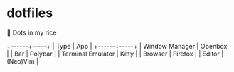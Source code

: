 # dotfiles
🍚 Dots in my rice

+------+-----+
| Type | App |
+------+-----+
| Window Manager | Openbox |
| Bar | Polybar |
| Terminal Emulator | Kitty |
| Browser | Firefox |
| Editor | (Neo)Vim |
